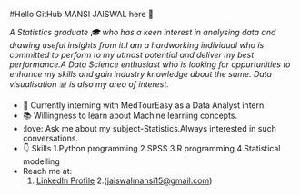 #Hello GitHub MANSI JAISWAL here :raising_hand:

*A Statistics graduate :mortar_board: who has a keen interest in analysing data and drawing useful insights from it.I am a hardworking individual who is committed to perform to my utmost potential and deliver my best performance.A Data Science enthusiast who is looking for oppurtunities to enhance my skills and gain industry knowledge about the same.
Data visualisation :bar_chart: is also my area of interest.*

* :office: Currently interning with MedTourEasy as a Data Analyst intern.
* :books: Willingness to learn about Machine learning concepts.
* :love: Ask me about my subject-Statistics.Always interested in such conversations.
* :point_down: Skills
  1.Python programming
  2.SPSS
  3.R programming
  4.Statistical modelling
* Reach me at:
  1. [LinkedIn Profile](https://www.linkedin.com/in/mansi-jaiswal-343859184/)
  2.(jaiswalmansi15@gmail.com)
